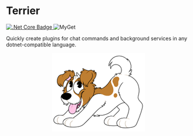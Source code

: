 # Terrier
[![.Net Core Badge](https://github.com/Terrierbot/Terrier/workflows/.NET%20Core/badge.svg) ](https://github.com/Terrierbot/Terrier/actions?query=workflow%3A%22.NET+Core%22) ![MyGet](https://img.shields.io/myget/terrier/v/terrier.core)  

Quickly create plugins for chat commands and background services in any dotnet-compatible language. 

<p align="center">
  <img width="50%" height="50%" src="/logo.png">
</p>
